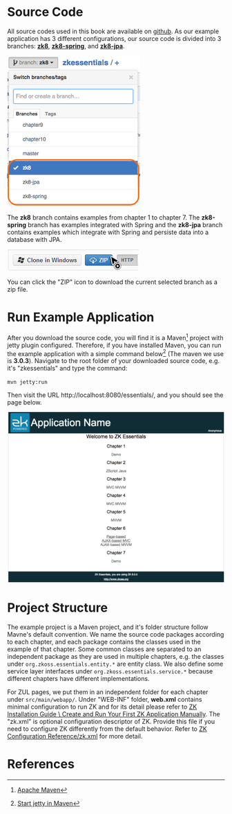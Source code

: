 # Source Code

All source codes used in this book are available on
[github](https://github.com/zkoss/zkessentials). As our example
application has 3 different configurations, our source code is divided
into 3 branches:
[**zk8**](https://github.com/zkoss/zkessentials/tree/zk8),
[**zk8-spring**](https://github.com/zkoss/zkessentials/tree/zk8-spring), and
[**zk8-jpa**](https://github.com/zkoss/zkessentials/tree/zk8-jpa).

![ center](images/ze-ch2-3branches.png  " center")

The **zk8** branch contains examples from chapter 1 to chapter 7. The
**zk8-spring** branch has examples integrated with Spring and the
**zk8-jpa** branch contains examples which integrate with Spring and
persiste data into a database with JPA.

![ center](images/ze-ch2-download-zip.png  " center")

You can click the "ZIP" icon to download the current selected branch as
a zip file.


# Run Example Application

After you download the source code, you will find it is a Maven[^1]
project with jetty plugin configured. Therefore, if you have installed Maven, you
can run the example application with a simple command below[^2] (The maven we
use is **3.0.3**). Navigate to the root folder of your downloaded source
code, e.g. it's "zkessentials" and type the command:

`mvn jetty:run`

Then visit the URL http://localhost:8080/essentials/, and you should
see the page below.

![](images/ze-ch2-index.png)


# Project Structure

The example project is a Maven project, and it's folder structure follow Mavne's default convention. We name the source code packages according to each chapter, and each
package contains the classes used in the example of that chapter. Some
common classes are separated to an independent package as they are used
in multiple chapters, e.g. the classes under `org.zkoss.essentials.entity.*`
are entity class. We also define some service layer interfaces under
`org.zkoss.essentials.service.*` because different chapters have different
implementations.

For ZUL pages, we put them in an independent folder for each chapter
under `src/main/webapp/`. Under "WEB-INF" folder, **web.xml** contains
minimal configuration to run ZK and for its detail please refer to [ ZK
Installation Guide \\ Create and Run Your First ZK Application
Manually](http://books.zkoss.org/wiki/ZK%20Installation%20Guide/Quick%20Start/Create%20and%20Run%20Your%20First%20ZK%20Application%20Manually).
The "zk.xml" is optional configuration descriptor of ZK. Provide this
file if you need to configure ZK differently from the default behavior.
Refer to [ZK Configuration
Reference/zk.xml](http://books.zkoss.org/wiki/ZK%20Configuration%20Reference/zk.xml) for more
detail.


# References

[^1]: [Apache Maven](http://maven.apache.org/)

[^2]: [Start jetty in Maven](http://docs.codehaus.org/display/JETTY/Maven+Jetty+Plugin)
